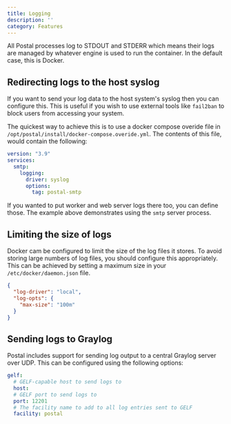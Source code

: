 ```yaml
---
title: Logging
description: ''
category: Features
---
```


All Postal processes log to STDOUT and STDERR which means their logs are managed by whatever engine is used to run the container. In the default case, this is Docker. 

## Redirecting logs to the host syslog

If you want to send your log data to the host system's syslog then you can configure this. This is useful if you wish to use external tools like `fail2ban` to block users from accessing your system.

The quickest way to achieve this is to use a docker compose overide file in `/opt/postal/install/docker-compose.overide.yml`. The contents of this file, would contain the following:

```yaml
version: "3.9"
services:
  smtp:
    logging:
      driver: syslog
      options:
        tag: postal-smtp
```

If you wanted to put worker and web server logs there too, you can define those. The example above demonstrates using the `smtp` server process.

## Limiting the size of logs

Docker cam be configured to limit the size of the log files it stores. To avoid storing large numbers of log files, you should configure this appropriately. This can be achieved by setting a maximum size in your `/etc/docker/daemon.json` file.

```json
{
  "log-driver": "local",
  "log-opts": {
    "max-size": "100m"
  }
}
```

## Sending logs to Graylog

Postal includes support for sending log output to a central Graylog server over UDP. This can be configured using the following options:

```yaml
gelf:
  # GELF-capable host to send logs to
  host: 
  # GELF port to send logs to
  port: 12201
  # The facility name to add to all log entries sent to GELF
  facility: postal
```

